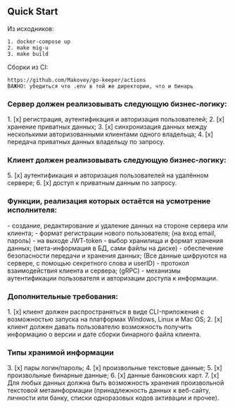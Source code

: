 <h2>Quick Start</h2>

Из исходников:
```
1. docker-compose up
2. make mig-u
3. make build
```

Сборки из CI:
```
https://github.com/Makovey/go-keeper/actions
ВАЖНО: убедиться что .env в той же директории, что и бинарь
```

<h3>Сервер должен реализовывать следующую бизнес-логику:</h3>
1. [x] регистрация, аутентификация и авторизация пользователей;
2. [x] хранение приватных данных;
3. [x] синхронизация данных между несколькими авторизованными клиентами одного владельца;
4. [x] передача приватных данных владельцу по запросу.
<h3>Клиент должен реализовывать следующую бизнес-логику:</h3>
5. [x] аутентификация и авторизация пользователей на удалённом сервере;
6. [x] доступ к приватным данным по запросу.
<h3>Функции, реализация которых остаётся на усмотрение исполнителя:</h3>
- создание, редактирование и удаление данных на стороне сервера или клиента;
- формат регистрации нового пользователя; (на вход email, пароль) - на выходе JWT-token
- выбор хранилища и формат хранения данных; (мета-информация в БД, сами файлы на диске)
- обеспечение безопасности передачи и хранения данных; (Все данные шифруются на сервере, с помощью секретного слова и userID)
- протокол взаимодействия клиента и сервера; (gRPC)
- механизмы аутентификации пользователя и авторизации доступа к информации.
<h3>Дополнительные требования:</h3>
1. [x] клиент должен распространяться в виде CLI-приложения с возможностью запуска на платформах Windows, Linux и Mac OS;
2. [x] клиент должен давать пользователю возможность получить информацию о версии и дате сборки бинарного файла клиента.
<h3>Типы хранимой информации</h3>
3. [x] пары логин/пароль;
4. [x] произвольные текстовые данные;
5. [x] произвольные бинарные данные;
6. [x] данные банковских карт.
7. [x] Для любых данных должна быть возможность хранения произвольной текстовой метаинформации (принадлежность данных к веб-сайту, личности или банку, списки одноразовых кодов активации и прочее).
